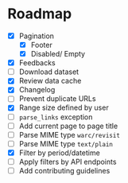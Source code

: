 # Roadmap

- [x] Pagination
    - [x] Footer
    - [x] Disabled/ Empty
- [x] Feedbacks
- [ ] Download dataset
- [x] Review data cache
- [x] Changelog
- [ ] Prevent duplicate URLs
- [x] Range size defined by user
- [ ] `parse_links` exception
- [ ] Add current page to page title
- [ ] Parse MIME type `warc/revisit`
- [ ] Parse MIME type `text/plain`
- [x] Filter by period/datetime
- [ ] Apply filters by API endpoints
- [ ] Add contributing guidelines